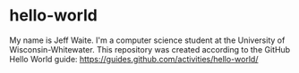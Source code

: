 # hello-world

My name is Jeff Waite. I'm a computer science student at the University of Wisconsin-Whitewater.
This repository was created according to the GitHub Hello World guide: https://guides.github.com/activities/hello-world/
